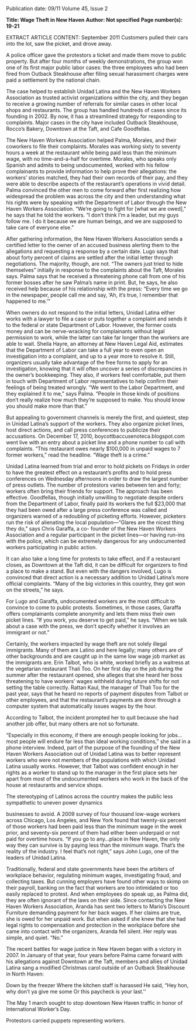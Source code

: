 Publication date: 09/11
Volume 45, Issue 2

**Title: Wage Theft in New Haven**
**Author: Not specified**
**Page number(s): 19-21**

EXTRACT ARTICLE CONTENT:
September 2011
Customers pulled their cars into 
the lot, saw the picket, and drove away. 


A police officer gave the protestors a 
ticket and made them move to public 
property. But after four months of 
weekly demonstrations, the group won 
one of its first major public labor cases: 
the three employees who had been fired 
from Outback Steakhouse after filing 
sexual harassment charges were paid a 
settlement by the national chain. 


The case helped to establish 
Unidad Latina and the New Haven 
Workers Association as trusted activist 
organizations within the city, and they 
began to receive a growing number 
of referrals for similar cases in other 
local shops and restaurants. The group 
has handled hundreds of cases since 
its founding in 2002. By now, it has a 
streamlined strategy for responding to 
complaints. Major cases in the city have 
included Outback Steakhouse, Rocco’s 
Bakery, Downtown at the Taft, and Cafe 
Goodfellas. 


The 
New 
Haven 
Workers 
Association helped Palma, Morales, and 
their coworkers to file their complaints. 
Morales was working sixty to seventy 
hours a week at the restaurant while 
being paid less than the minimum wage, 
with no time-and-a-half for overtime. 
Morales, who speaks only Spanish 
and admits to being undocumented, 
worked with his fellow complainants to 
provide information to help prove their 
allegations: the workers’ stories matched, 
they had their own records of their pay, 
and they were able to describe aspects of 
the restaurant’s operations in vivid detail. 
Palma convinced the other men to 
come forward after first realizing how 
widespread the problem was across 
the city and then understanding what 
his rights were by speaking with the 
Department of Labor through the New 
Haven Workers Association. “We’re 
going to fight for [what we are owed],” 
he says that he told the workers. “I don’t 
think I’m a leader, but my guys follow 
me. I do it because we are human beings, 
and we are supposed to take care of 
everyone else.”


After gathering information, the 
New Haven Workers Association sends 
a certified letter to the owner of an 
accused business alerting them to the 
allegations and requesting a response 
by a certain date. Lugo says that about 
forty percent of claims are settled after 
the initial letter through negotiations. 
The majority, though, are not. “The 
owners just tried to hide themselves” 
initially in response to the complaints 
about the Taft, Morales says. Palma says 
that he received a threatening phone call 
from one of his former bosses after he 
saw Palma’s name in print. But, he says, 
he also received help because of his 
relationship with the press: “Every time 
we go in the newspaper, people call me 
and say, ‘Ah, it’s true, I remember that 
happened to me.’” 


When owners do not respond to 
the initial letters, Unidad Latina either 
works with a lawyer to file a case or puts 
together a complaint and sends it to the 
federal or state Department of Labor. 
However, the former costs money and 
can be nerve-wracking for complainants 
without legal permission to work, while 
the latter can take far longer than the 
workers are able to wait.  Sheila Hayre, 
an attorney at New Haven Legal Aid, 
estimates that the Department of 
Labor can take a full year to even open 
an investigation into a complaint, and 
up to a year more to resolve it. Still, 
organizers usually take advantage of the 
free forms to apply for an investigation, 
knowing that it will often uncover a 
series of discrepancies in the owner’s 
bookkeeping. They also, if workers feel 
comfortable, put them in touch with 
Department of Labor representatives 
to help confirm their feelings of being 
treated wrongly. “We went to the Labor 
Department, and they explained it to 
me,” says Palma. “People in those kinds 
of positions don’t really realize how 
much they’re supposed to make. You 
should know you should make more 
than that.” 


But 
appealing 
to 
government 
channels is merely the first, and quietest, 
step in Unidad Latina’s support of the 
workers. They also organize picket 
lines, host direct actions, and call 
press conferences to publicize their 
accusations. On December 17, 2010, 
boycottbaccusenoteca.blogspot.com 
went live with an entry about a picket 
line and a phone number to call with 
complaints.  “This restaurant owes nearly 
$100,000 in unpaid wages to 7 former 
workers,” read the headline. “Wage theft 
is a crime.”


Unidad Latina learned from trial 
and error to hold pickets on Fridays 
in order to have the greatest effect on 
a restaurant’s profits and to hold press 
conferences on Wednesday afternoons 
in order to draw the largest number of 
press outlets. The number of protestors 
varies between ten and forty; workers 
often bring their friends for support. 
The approach has been effective. 
Goodfellas, though initially unwilling 
to negotiate despite orders from the 
Department of Labor, finally paid its 
workers the full $23,000 that they had 
been owed after a large press conference 
was called and organizers warned of a 
redoubling of picketing efforts. However, 
picketers run the risk of alienating the 
local population—“Glares are the nicest 
thing they do,” says Chris Garaffa, a co-
founder of the New Haven Workers 
Association and a regular participant 
in the picket lines—or having run-ins 
with the police, which can be extremely 
dangerous 
for 
any 
undocumented 
workers participating in public action. 


It can also take a long time for protests 
to take effect, and if a restaurant closes, 
as Downtown at the Taft did, it can be 
difficult for organizers to find a place to 
make a stand. But even with the dangers 
involved, Lugo is convinced that direct 
action is a necessary addition to Unidad 
Latina’s more official complaints. “Many 
of the big victories in this country, they 
got won on the streets,” he says.


For Lugo and Garaffa, undocumented 
workers are the most difficult to 
convince to come to public protests. 
Sometimes, in those cases, Garaffa offers 
complainants complete anonymity and 
lets them miss their own picket lines. “If 
you work, you deserve to get paid,” he 
says. “When we talk about a case with 
the press, we don’t specify whether it 
involves an immigrant or not.”


Certainly, the workers impacted 
by wage theft are not solely illegal 
immigrants. Many of them are Latino 
and here legally; many others are of 
other backgrounds and are caught up 
in the same low wage job market as 
the immigrants are. Erin Talbot, who is 
white, worked briefly as a waitress at the 
vegetarian restaurant Thali Too. On her 
first day on the job during the summer 
after the restaurant opened, she alleges 
that she heard her boss threatening to 
have workers’ wages withheld during 
future shifts for not setting the table 
correctly. Rattan Kaul, the manager of 
Thali Too for the past year, says that he 
heard no reports of payment disputes 
from Talbot or other employees, and 
that the restaurant’s payments are 
done through a computer system that 
automatically issues wages by the hour. 


According to Talbot, the incident 
prompted her to quit because she had 
another job offer, but many others are 
not so fortunate. 


“Especially in this economy, if 
there are enough people looking for 
jobs…most people will endure far less 
than ideal working conditions,” she 
said in a phone interview. Indeed, part 
of the purpose of the founding of the 
New Haven Workers Association out of 
Unidad Latina was to better represent 
workers who were not members of the 
populations with which Unidad Latina 
usually works. However, that Talbot 
was confident enough in her rights as a 
worker to stand up to the manager in the 
first place sets her apart from most of 
the undocumented workers who work in 
the back of the house at restaurants and 
service shops. 


The stereotyping of Latinos across 
the country makes the public less 
sympathetic to uneven power dynamics


businesses to avoid. A 2009 survey of 
four thousand low-wage workers across 
Chicago, Los Angeles, and New York 
found that twenty-six percent of those 
workers had been paid less than the 
minimum wage in the week prior, and 
seventy-six percent of them had either 
been underpaid or not paid for overtime 
hours. “If you go to any…place in New 
Haven, the only way they can survive is 
by paying less than the minimum wage. 
That’s the reality of the industry. I feel 
that’s not right,” says John Lugo, one of 
the leaders of Unidad Latina. 


Traditionally, federal and state 
governments have been the arbiters 
of 
workplace 
behavior, 
regulating 
minimum wages, investigating fraud, 
and collecting taxes. But cunning 
employers have found other ways to 
skimp on their payroll, banking on the 
fact that workers are too intimidated 
or too easily replaced to protest. And 
when employees do speak up, as Palma 
did, they are often ignorant of the laws 
on their side. Since contacting the New 
Haven Workers Association, Aranda 
has sent two letters to Mario’s Discount 
Furniture demanding payment for her 
back wages. If her claims are true, she 
is owed for her unpaid work. But when 
asked if she knew that she had legal 
rights to compensation and protection 
in the workplace before she came into 
contact with the organizers, Aranda fell 
silent. Her reply was simple, and quiet. 
“No.” 


The recent battles for wage justice in 
New Haven began with a victory 
in 2007. In January of that year, four 
years before Palma came forward with 
his allegations against Downtown at 
the Taft, members and allies of Unidad 
Latina sang a modified Christmas carol 
outside of an Outback Steakhouse in 
North Haven:


Down by the freezer
Where the kitchen staff  is harassed
He said, “Hey hon, why don’t ya give 
me some 
Or this paycheck is your last.’‘

The May 1 march sought to stop downtown New Haven traffic in honor of
 International Worker’s Day.

Protestors carried 
puppets representing 
workers.